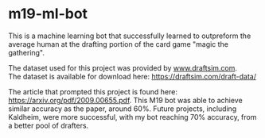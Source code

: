 # m19-ml-bot
This is a machine learning bot that successfully learned to outpreform the average human at the drafting portion of the card game "magic the gathering".  

The dataset used for this project was provided by www.draftsim.com.  
The dataset is available for download here:  https://draftsim.com/draft-data/

The article that prompted this project is found here:  https://arxiv.org/pdf/2009.00655.pdf.  This M19 bot was able to achieve similar accuracy as the paper, around 60%.  Future projects, including Kaldheim, were more successful, with my bot reaching 70% accuracy, from a better pool of drafters.  
